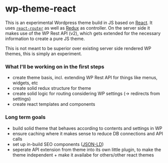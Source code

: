 # wp-theme-react

This is an experimental Wordpress theme build in JS based on [React](https://facebook.github.io/react/). It uses [`react-router`](https://github.com/ReactTraining/react-router) as well as [Redux](http://redux.js.org/) as controller. On the server side it makes use of the WP Rest API (v2), which gets extended for the necessary information to create a pure JS theme.

This is not meant to be superior over existing server side rendered WP themes, this is simply an experiment.

### What I'll be working on in the first steps
 * create theme basis, incl. extending WP Rest API for things like menus, widgets, etc
 * create solid redux structure for theme
 * create solid logic for routing considering WP settings (-> redirects from settings)
 * create react templates and components

### Long term goals
 * build solid theme that behaves according to contents and settings in WP
 * ensure caching where it makes sense to reduce DB connections and API calls
 * set up in-build SEO components ([JSON-LD](https://developers.google.com/search/docs/guides/intro-structured-data))
 * seperate API extension from theme into its own little plugin, to make the theme independent + make it availabe for others/other react themes
